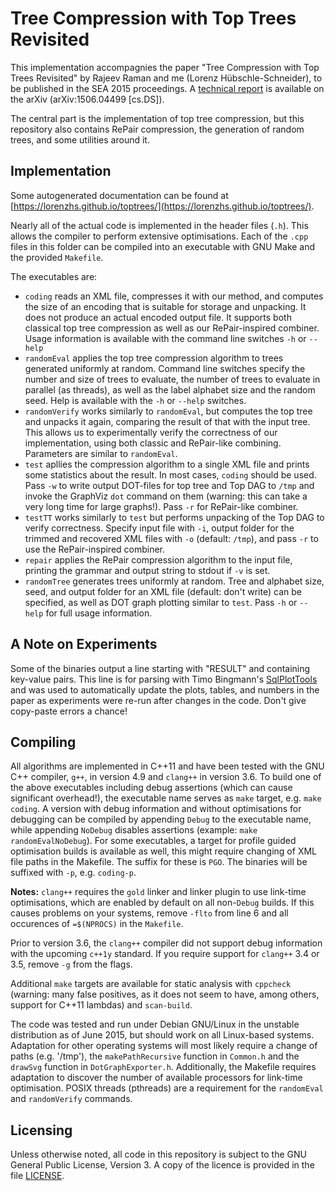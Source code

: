 # Tree Compression with Top Trees Revisited

This implementation accompagnies the paper "Tree Compression with Top Trees Revisited" by Rajeev Raman and me (Lorenz Hübschle-Schneider), to be published in the SEA 2015 proceedings. A [technical report](http://arxiv.org/abs/1506.04499) is available on the arXiv (arXiv:1506.04499 [cs.DS]).

The central part is the implementation of top tree compression, but this repository also contains RePair compression, the generation of random trees, and some utilities around it.

## Implementation

Some autogenerated documentation can be found at [https://lorenzhs.github.io/toptrees/](https://lorenzhs.github.io/toptrees/).

Nearly all of the actual code is implemented in the header files (`.h`). This allows the compiler to perform extensive optimisations. Each of the `.cpp` files in this folder can be compiled into an executable with GNU Make and the provided `Makefile`.

The executables are:

- `coding` reads an XML file, compresses it with our method, and computes the size of an encoding that is suitable for storage and unpacking. It does not produce an actual encoded output file. It supports both classical top tree compression as well as our RePair-inspired combiner. Usage information is available with the command line switches `-h` or `--help`
- `randomEval` applies the top tree compression algorithm to trees generated uniformly at random. Command line switches specify the number and size of trees to evaluate, the number of trees to evaluate in parallel (as threads), as well as the label alphabet size and the random seed. Help is available with the `-h` or `--help` switches.
- `randomVerify` works similarly to `randomEval`, but computes the top tree and unpacks it again, comparing the result of that with the input tree. This allows us to experimentally verify the correctness of our implementation, using both classic and RePair-like combining. Parameters are similar to `randomEval`.
- `test` apllies the compression algorithm to a single XML file and prints some statistics about the result. In most cases, `coding` should be used. Pass `-w` to write output DOT-files for top tree and Top DAG to `/tmp` and invoke the GraphViz `dot` command on them (warning: this can take a very long time for large graphs!). Pass `-r` for RePair-like combiner.
- `testTT` works similarly to `test` but performs unpacking of the Top DAG to verify correctness. Specify input file with `-i`, output folder for the trimmed and recovered XML files with `-o` (default: `/tmp`), and pass `-r` to use the RePair-inspired combiner.
- `repair` applies the RePair compression algorithm to the input file, printing the grammar and output string to stdout if `-v` is set.
- `randomTree` generates trees uniformly at random. Tree and alphabet size, seed, and output folder for an XML file (default: don't write) can be specified, as well as DOT graph plotting similar to `test`. Pass `-h` or `--help` for full usage information.

## A Note on Experiments

Some of the binaries output a line starting with "RESULT" and containing key-value pairs. This line is for parsing with Timo Bingmann's [SqlPlotTools](https://github.com/bingmann/sqlplot-tools) and was used to automatically update the plots, tables, and numbers in the paper as experiments were re-run after changes in the code. Don't give copy-paste errors a chance!

## Compiling

All algorithms are implemented in C++11 and have been tested with the GNU C++ compiler, `g++`, in version 4.9 and `clang++` in version 3.6. To build one of the above executables including debug assertions (which can cause significant overhead!), the executable name serves as `make` target, e.g. `make coding`. A version with debug information and without optimisations for debugging can be compiled by appending `Debug` to the executable name, while appending `NoDebug` disables assertions (example: `make randomEvalNoDebug`). For some executables, a target for profile guided optimisation builds is available as well, this might require changing of XML file paths in the Makefile. The suffix for these is `PGO`. The binaries will be suffixed with `-p`, e.g. `coding-p`.

**Notes:** `clang++` requires the `gold` linker and linker plugin to use link-time optimisations, which are enabled by default on all non-`Debug` builds. If this causes problems on your systems, remove `-flto` from line 6 and all occurences of `=$(NPROCS)` in the `Makefile`.

Prior to version 3.6, the `clang++` compiler did not support debug information with the upcoming `c++1y` standard. If you require support for `clang++` 3.4 or 3.5, remove `-g` from the flags. 

Additional `make` targets are available for static analysis with `cppcheck` (warning: many false positives, as it does not seem to have, among others, support for C++11 lambdas) and `scan-build`.

The code was tested and run under Debian GNU/Linux in the unstable distribution as of June 2015, but should work on all Linux-based systems. Adaptation for other operating systems will most likely require a change of paths (e.g. '/tmp'), the `makePathRecursive` function in `Common.h` and the `drawSvg` function in `DotGraphExporter.h`. Additionally, the Makefile requires adaptation to discover the number of available processors for link-time optimisation. POSIX threads (pthreads) are a requirement for the `randomEval` and `randomVerify` commands.

## Licensing

Unless otherwise noted, all code in this repository is subject to the GNU General Public License, Version 3. A copy of the licence is provided in the file [LICENSE](LICENSE).
